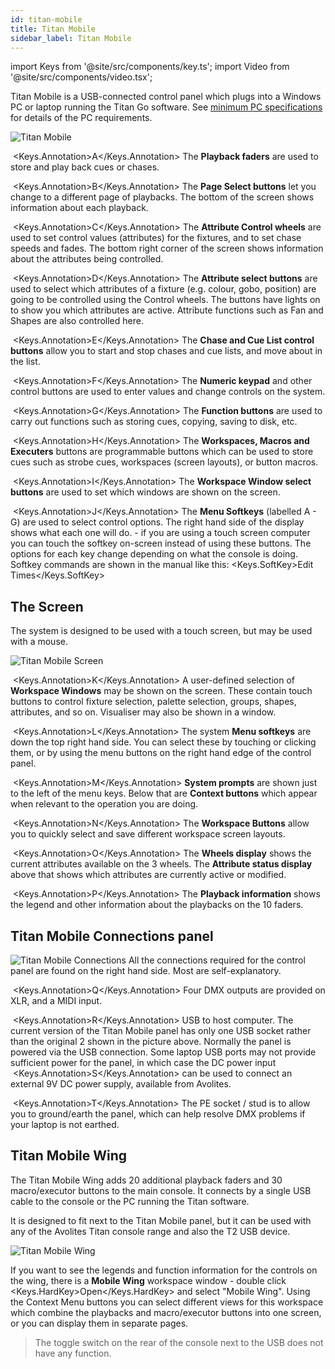 ```yaml
---
id: titan-mobile
title: Titan Mobile
sidebar_label: Titan Mobile
---
```


import Keys from '@site/src/components/key.ts';
import Video from '@site/src/components/video.tsx';

Titan Mobile is a USB-connected control panel which plugs into a Windows PC or laptop running the Titan Go software.
See [minimum PC specifications](../titan-basics.md#connecting-up-t3--titan-mobile-and-t1t2) for details of the PC requirements.

![Titan Mobile](/docs/images/Titan-Mobile.png)



&nbsp;<Keys.Annotation>A</Keys.Annotation> The **Playback faders** are used to store and play back cues or chases.



&nbsp;<Keys.Annotation>B</Keys.Annotation> The **Page Select buttons** let you change to a different page of
playbacks. The bottom of the screen shows information about each
playback.



&nbsp;<Keys.Annotation>C</Keys.Annotation> The **Attribute Control wheels** are used to set control values
(attributes) for the fixtures, and to set chase speeds and fades. The
bottom right corner of the screen shows information about the attributes
being controlled.



&nbsp;<Keys.Annotation>D</Keys.Annotation> The **Attribute select buttons** are used to select which attributes of
a fixture (e.g. colour, gobo, position) are going to be controlled using
the Control wheels. The buttons have lights on to show you which
attributes are active. Attribute functions such as Fan and Shapes are
also controlled here.



&nbsp;<Keys.Annotation>E</Keys.Annotation> The **Chase and Cue List control buttons** allow you to start and stop
chases and cue lists, and move about in the list.



&nbsp;<Keys.Annotation>F</Keys.Annotation> The **Numeric keypad** and other control buttons are used to enter
values and change controls on the system.



&nbsp;<Keys.Annotation>G</Keys.Annotation> The **Function buttons** are used to carry out functions such as storing
cues, copying, saving to disk, etc.



&nbsp;<Keys.Annotation>H</Keys.Annotation> The **Workspaces, Macros and Executers** buttons are programmable
buttons which can be used to store cues such as strobe cues, workspaces 
(screen layouts), or button macros.



&nbsp;<Keys.Annotation>I</Keys.Annotation> The **Workspace Window select buttons** are used to set which windows
are shown on the screen.



&nbsp;<Keys.Annotation>J</Keys.Annotation> The **Menu Softkeys** (labelled A - G) are used to select control options. 
The right hand side of the display shows what each one will do. - if you are using
a touch screen computer you can touch the softkey on-screen instead of using these
buttons. The options for each 
key change depending on what the console is doing. Softkey commands are shown 
in the manual like this: <Keys.SoftKey>Edit Times</Keys.SoftKey>

## The Screen

The system is designed to be used with a touch screen, but may be used
with a mouse.

![Titan Mobile Screen](/docs/images/Titan-Mobile-Screen.png)



&nbsp;<Keys.Annotation>K</Keys.Annotation> A user-defined selection of **Workspace Windows** may be shown on the screen. These contain
touch buttons to control fixture selection, palette selection, groups,
shapes, attributes, and so on. Visualiser may also be shown in a window.



&nbsp;<Keys.Annotation>L</Keys.Annotation> The system **Menu softkeys** are down the top right hand side. You can
select these by touching or clicking them, or by using the menu buttons
on the right hand edge of the control panel.



&nbsp;<Keys.Annotation>M</Keys.Annotation> **System prompts** are shown just to the left of the menu keys. Below
that are **Context buttons** which appear when relevant to the operation
you are doing.



&nbsp;<Keys.Annotation>N</Keys.Annotation> The **Workspace Buttons** allow you to quickly select and save different
workspace screen layouts.



&nbsp;<Keys.Annotation>O</Keys.Annotation> The **Wheels display** shows the current attributes available on the 3
wheels. The **Attribute status display** above that shows which
attributes are currently active or modified.



&nbsp;<Keys.Annotation>P</Keys.Annotation> The **Playback information** shows the legend and other information
about the playbacks on the 10 faders.

## Titan Mobile Connections panel

![Titan Mobile Connections](/docs/images/Titan-Mobile-Connections.png)
All the connections required for the
control panel are found on the right hand side. Most are
self-explanatory. 



&nbsp;<Keys.Annotation>Q</Keys.Annotation> Four DMX outputs are provided on XLR, and a MIDI input.



&nbsp;<Keys.Annotation>R</Keys.Annotation> USB to host computer. The current version of the Titan Mobile panel has only
one USB socket rather than the original 2 shown in the picture above.
Normally the panel is powered via the USB connection. Some laptop
    USB ports may not provide sufficient power for the panel, in which
    case the DC power input &nbsp;<Keys.Annotation>S</Keys.Annotation> can be used to connect an external 9V DC
    power supply, available from Avolites.



&nbsp;<Keys.Annotation>T</Keys.Annotation> The PE socket / stud is to allow you to ground/earth the panel, which can
    help resolve DMX problems if your laptop is not earthed.
    

## Titan Mobile Wing

The Titan Mobile Wing adds 20 additional playback faders and 30
macro/executor buttons to the main console. It connects by a single USB
cable to the console or the PC running the Titan software.

It is designed to fit next to the Titan Mobile panel, but it can be
used with any of the Avolites Titan console range and also the T2 USB device.

![Titan Mobile Wing](/docs/images/Titan-Mobile-Wing.png)

If you want to see the legends and function information for the controls on the wing, there is a **Mobile Wing** workspace window - double click <Keys.HardKey>Open</Keys.HardKey> and select "Mobile Wing". Using the Context Menu buttons you can select different views for this workspace which combine the playbacks and macro/executor buttons into one screen, or you can display them in separate
pages.

> The toggle switch on the rear of the console next to the USB does not have any function.